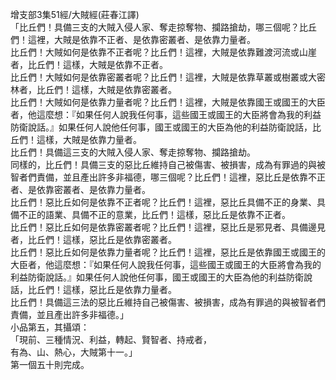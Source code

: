 增支部3集51經/大賊經(莊春江譯)  
「比丘們！具備三支的大賊入侵人家、奪走掠奪物、攔路搶劫，哪三個呢？比丘們！這裡，大賊是依靠不正者、是依靠密叢者、是依靠力量者。  
比丘們！大賊如何是依靠不正者呢？比丘們！這裡，大賊是依靠難渡河流或山崖者，比丘們！這樣，大賊是依靠不正者。  
比丘們！大賊如何是依靠密叢者呢？比丘們！這裡，大賊是依靠草叢或樹叢或大密林者，比丘們！這樣，大賊是依靠密叢者。  
比丘們！大賊如何是依靠力量者呢？比丘們！這裡，大賊是依靠國王或國王的大臣者，他這麼想：『如果任何人說我任何事，這些國王或國王的大臣將會為我的利益防衛說話。』如果任何人說他任何事，國王或國王的大臣為他的利益防衛說話，比丘們！這樣，大賊是依靠力量者。  
比丘們！具備這三支的大賊入侵人家、奪走掠奪物、攔路搶劫。  
同樣的，比丘們！具備三支的惡比丘維持自己被傷害、被損害，成為有罪過的與被智者們責備，並且產出許多非福德，哪三個呢？比丘們！這裡，惡比丘是依靠不正者、是依靠密叢者、是依靠力量者。  
比丘們！惡比丘如何是依靠不正者呢？比丘們！這裡，惡比丘具備不正的身業、具備不正的語業、具備不正的意業，比丘們！這樣，惡比丘是依靠不正者。  
比丘們！惡比丘如何是依靠密叢者呢？比丘們！這裡，惡比丘是邪見者、具備邊見者，比丘們！這樣，惡比丘是依靠密叢者。  
比丘們！惡比丘如何是依靠力量者呢？比丘們！這裡，惡比丘是依靠國王或國王的大臣者，他這麼想：『如果任何人說我任何事，這些國王或國王的大臣將會為我的利益防衛說話。』如果任何人說他任何事，國王或國王的大臣為他的利益防衛說話，比丘們！這樣，惡比丘是依靠力量者。  
比丘們！具備這三法的惡比丘維持自己被傷害、被損害，成為有罪過的與被智者們責備，並且產出許多非福德。」  
小品第五，其攝頌：  
「現前、三種情況、利益，轉起、賢智者、持戒者，  
有為、山、熱心，大賊第十一。」  
第一個五十則完成。  
  
  
